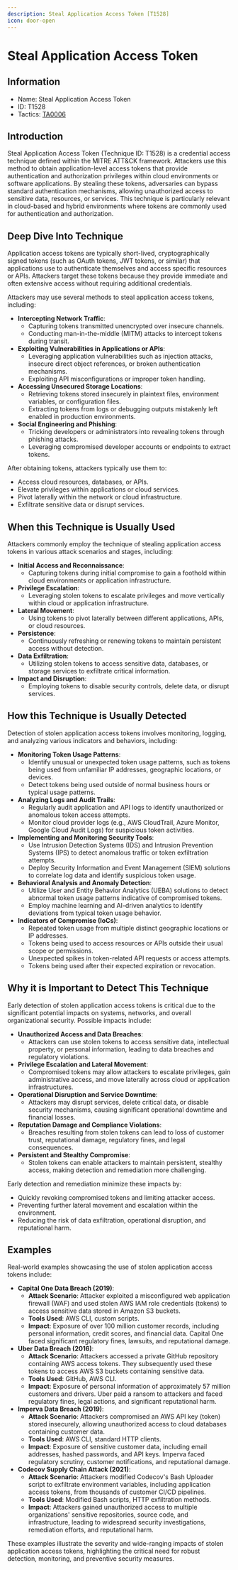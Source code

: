 ```yaml
---
description: Steal Application Access Token [T1528]
icon: door-open
---
```


# Steal Application Access Token

## Information

* Name: Steal Application Access Token
* ID: T1528
* Tactics: [TA0006](./)

## Introduction

Steal Application Access Token (Technique ID: T1528) is a credential access technique defined within the MITRE ATT\&CK framework. Attackers use this method to obtain application-level access tokens that provide authentication and authorization privileges within cloud environments or software applications. By stealing these tokens, adversaries can bypass standard authentication mechanisms, allowing unauthorized access to sensitive data, resources, or services. This technique is particularly relevant in cloud-based and hybrid environments where tokens are commonly used for authentication and authorization.

## Deep Dive Into Technique

Application access tokens are typically short-lived, cryptographically signed tokens (such as OAuth tokens, JWT tokens, or similar) that applications use to authenticate themselves and access specific resources or APIs. Attackers target these tokens because they provide immediate and often extensive access without requiring additional credentials.

Attackers may use several methods to steal application access tokens, including:

* **Intercepting Network Traffic**:
  * Capturing tokens transmitted unencrypted over insecure channels.
  * Conducting man-in-the-middle (MITM) attacks to intercept tokens during transit.
* **Exploiting Vulnerabilities in Applications or APIs**:
  * Leveraging application vulnerabilities such as injection attacks, insecure direct object references, or broken authentication mechanisms.
  * Exploiting API misconfigurations or improper token handling.
* **Accessing Unsecured Storage Locations**:
  * Retrieving tokens stored insecurely in plaintext files, environment variables, or configuration files.
  * Extracting tokens from logs or debugging outputs mistakenly left enabled in production environments.
* **Social Engineering and Phishing**:
  * Tricking developers or administrators into revealing tokens through phishing attacks.
  * Leveraging compromised developer accounts or endpoints to extract tokens.

After obtaining tokens, attackers typically use them to:

* Access cloud resources, databases, or APIs.
* Elevate privileges within applications or cloud services.
* Pivot laterally within the network or cloud infrastructure.
* Exfiltrate sensitive data or disrupt services.

## When this Technique is Usually Used

Attackers commonly employ the technique of stealing application access tokens in various attack scenarios and stages, including:

* **Initial Access and Reconnaissance**:
  * Capturing tokens during initial compromise to gain a foothold within cloud environments or application infrastructure.
* **Privilege Escalation**:
  * Leveraging stolen tokens to escalate privileges and move vertically within cloud or application infrastructure.
* **Lateral Movement**:
  * Using tokens to pivot laterally between different applications, APIs, or cloud resources.
* **Persistence**:
  * Continuously refreshing or renewing tokens to maintain persistent access without detection.
* **Data Exfiltration**:
  * Utilizing stolen tokens to access sensitive data, databases, or storage services to exfiltrate critical information.
* **Impact and Disruption**:
  * Employing tokens to disable security controls, delete data, or disrupt services.

## How this Technique is Usually Detected

Detection of stolen application access tokens involves monitoring, logging, and analyzing various indicators and behaviors, including:

* **Monitoring Token Usage Patterns**:
  * Identify unusual or unexpected token usage patterns, such as tokens being used from unfamiliar IP addresses, geographic locations, or devices.
  * Detect tokens being used outside of normal business hours or typical usage patterns.
* **Analyzing Logs and Audit Trails**:
  * Regularly audit application and API logs to identify unauthorized or anomalous token access attempts.
  * Monitor cloud provider logs (e.g., AWS CloudTrail, Azure Monitor, Google Cloud Audit Logs) for suspicious token activities.
* **Implementing and Monitoring Security Tools**:
  * Use Intrusion Detection Systems (IDS) and Intrusion Prevention Systems (IPS) to detect anomalous traffic or token exfiltration attempts.
  * Deploy Security Information and Event Management (SIEM) solutions to correlate log data and identify suspicious token usage.
* **Behavioral Analysis and Anomaly Detection**:
  * Utilize User and Entity Behavior Analytics (UEBA) solutions to detect abnormal token usage patterns indicative of compromised tokens.
  * Employ machine learning and AI-driven analytics to identify deviations from typical token usage behavior.
* **Indicators of Compromise (IoCs)**:
  * Repeated token usage from multiple distinct geographic locations or IP addresses.
  * Tokens being used to access resources or APIs outside their usual scope or permissions.
  * Unexpected spikes in token-related API requests or access attempts.
  * Tokens being used after their expected expiration or revocation.

## Why it is Important to Detect This Technique

Early detection of stolen application access tokens is critical due to the significant potential impacts on systems, networks, and overall organizational security. Possible impacts include:

* **Unauthorized Access and Data Breaches**:
  * Attackers can use stolen tokens to access sensitive data, intellectual property, or personal information, leading to data breaches and regulatory violations.
* **Privilege Escalation and Lateral Movement**:
  * Compromised tokens may allow attackers to escalate privileges, gain administrative access, and move laterally across cloud or application infrastructures.
* **Operational Disruption and Service Downtime**:
  * Attackers may disrupt services, delete critical data, or disable security mechanisms, causing significant operational downtime and financial losses.
* **Reputation Damage and Compliance Violations**:
  * Breaches resulting from stolen tokens can lead to loss of customer trust, reputational damage, regulatory fines, and legal consequences.
* **Persistent and Stealthy Compromise**:
  * Stolen tokens can enable attackers to maintain persistent, stealthy access, making detection and remediation more challenging.

Early detection and remediation minimize these impacts by:

* Quickly revoking compromised tokens and limiting attacker access.
* Preventing further lateral movement and escalation within the environment.
* Reducing the risk of data exfiltration, operational disruption, and reputational harm.

## Examples

Real-world examples showcasing the use of stolen application access tokens include:

* **Capital One Data Breach (2019)**:
  * **Attack Scenario**: Attacker exploited a misconfigured web application firewall (WAF) and used stolen AWS IAM role credentials (tokens) to access sensitive data stored in Amazon S3 buckets.
  * **Tools Used**: AWS CLI, custom scripts.
  * **Impact**: Exposure of over 100 million customer records, including personal information, credit scores, and financial data. Capital One faced significant regulatory fines, lawsuits, and reputational damage.
* **Uber Data Breach (2016)**:
  * **Attack Scenario**: Attackers accessed a private GitHub repository containing AWS access tokens. They subsequently used these tokens to access AWS S3 buckets containing sensitive data.
  * **Tools Used**: GitHub, AWS CLI.
  * **Impact**: Exposure of personal information of approximately 57 million customers and drivers. Uber paid a ransom to attackers and faced regulatory fines, legal actions, and significant reputational harm.
* **Imperva Data Breach (2019)**:
  * **Attack Scenario**: Attackers compromised an AWS API key (token) stored insecurely, allowing unauthorized access to cloud databases containing customer data.
  * **Tools Used**: AWS CLI, standard HTTP clients.
  * **Impact**: Exposure of sensitive customer data, including email addresses, hashed passwords, and API keys. Imperva faced regulatory scrutiny, customer notifications, and reputational damage.
* **Codecov Supply Chain Attack (2021)**:
  * **Attack Scenario**: Attackers modified Codecov's Bash Uploader script to exfiltrate environment variables, including application access tokens, from thousands of customer CI/CD pipelines.
  * **Tools Used**: Modified Bash scripts, HTTP exfiltration methods.
  * **Impact**: Attackers gained unauthorized access to multiple organizations' sensitive repositories, source code, and infrastructure, leading to widespread security investigations, remediation efforts, and reputational harm.

These examples illustrate the severity and wide-ranging impacts of stolen application access tokens, highlighting the critical need for robust detection, monitoring, and preventive security measures.
